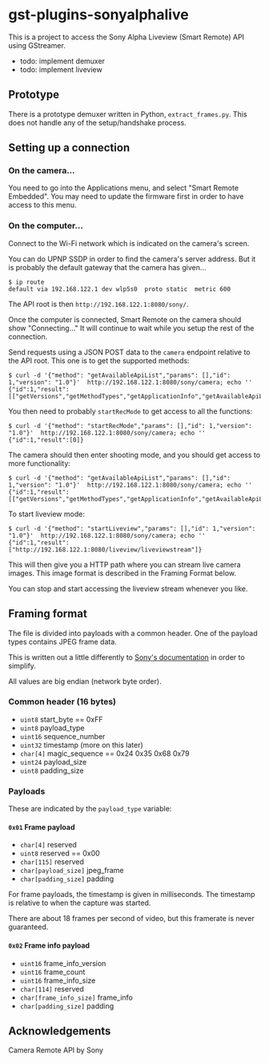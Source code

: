 # gst-plugins-sonyalphalive

This is a project to access the Sony Alpha Liveview (Smart Remote) API using GStreamer.

- todo: implement demuxer
- todo: implement liveview

## Prototype

There is a prototype demuxer written in Python, `extract_frames.py`.  This does not handle any of the setup/handshake process.

## Setting up a connection
### On the camera...

You need to go into the Applications menu, and select "Smart Remote Embedded".  You may need to update the firmware first in order to have access to this menu.

### On the computer...

Connect to the Wi-Fi network which is indicated on the camera's screen.

You can do UPNP SSDP in order to find the camera's server address.  But it is probably the default gateway that the camera has given...

```
$ ip route
default via 192.168.122.1 dev wlp5s0  proto static  metric 600 
```

The API root is then `http://192.168.122.1:8080/sony/`.

Once the computer is connected, Smart Remote on the camera should show "Connecting..."  It will continue to wait while you setup the rest of the connection.

Send requests using a JSON POST data to the `camera` endpoint relative to the API root.  This one is to get the supported methods:

```
$ curl -d '{"method": "getAvailableApiList","params": [],"id": 1,"version": "1.0"}'  http://192.168.122.1:8080/sony/camera; echo ''
{"id":1,"result":[["getVersions","getMethodTypes","getApplicationInfo","getAvailableApiList","getEvent","startRecMode","stopRecMode"]]}
```

You then need to probably `startRecMode` to get access to all the functions:

```
$ curl -d '{"method": "startRecMode","params": [],"id": 1,"version": "1.0"}'  http://192.168.122.1:8080/sony/camera; echo ''
{"id":1,"result":[0]}
```

The camera should then enter shooting mode, and you should get access to more functionality:

```
$ curl -d '{"method": "getAvailableApiList","params": [],"id": 1,"version": "1.0"}'  http://192.168.122.1:8080/sony/camera; echo ''
{"id":1,"result":[["getVersions","getMethodTypes","getApplicationInfo","getAvailableApiList","getEvent","actTakePicture","stopRecMode","startLiveview","stopLiveview","actZoom","setSelfTimer","getSelfTimer","getAvailableSelfTimer","getSupportedSelfTimer","getExposureCompensation","getAvailableExposureCompensation","getSupportedExposureCompensation","setShootMode","getShootMode","getAvailableShootMode","getSupportedShootMode","getSupportedFlashMode"]]}
```

To start liveview mode:

```
$ curl -d '{"method": "startLiveview","params": [],"id": 1,"version": "1.0"}'  http://192.168.122.1:8080/sony/camera; echo ''
{"id":1,"result":["http://192.168.122.1:8080/liveview/liveviewstream"]}
```

This will then give you a HTTP path where you can stream live camera images.  This image format is described in the Framing Format below.

You can stop and start accessing the liveview stream whenever you like.

## Framing format

The file is divided into payloads with a common header.  One of the payload types contains JPEG frame data.

This is written out a little differently to [Sony's documentation](http://dl.developer.sony.com/cameras/sdks/CameraRemoteAPIbeta_SDK_2.20.zip) in order to simplify.

All values are big endian (network byte order).

### Common header (16 bytes)

* `uint8` start_byte == 0xFF
* `uint8` payload_type
* `uint16` sequence_number
* `uint32` timestamp (more on this later)
* `char[4]` magic_sequence == 0x24 0x35 0x68 0x79
* `uint24` payload_size
* `uint8` padding_size

### Payloads

These are indicated by the `payload_type` variable:

#### `0x01` Frame payload

* `char[4]` reserved
* `uint8` reserved == 0x00
* `char[115]` reserved
* `char[payload_size]` jpeg_frame
* `char[padding_size]` padding

For frame payloads, the timestamp is given in milliseconds.  The timestamp is relative to when the capture was started.

There are about 18 frames per second of video, but this framerate is never guaranteed.

#### `0x02` Frame info payload

* `uint16` frame_info_version
* `uint16` frame_count
* `uint16` frame_info_size
* `char[114]` reserved
* `char[frame_info_size]` frame_info
* `char[padding_size]` padding


## Acknowledgements

Camera Remote API by Sony


